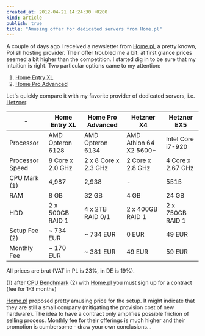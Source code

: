 ```yaml
---
created_at: 2012-04-21 14:24:30 +0200
kind: article
publish: true
title: "Amusing offer for dedicated servers from Home.pl"
---
```


A couple of days ago I received a newsletter from [Home.pl](http://home.pl), a pretty known, Polish hosting provider. Their offer troubled me a bit: at first glance prices seemed a bit higher than the competition. I started dig in to be sure that my intuition is right. Two particular options came to my attention:

1. [Home Entry XL](https://home.pl/serwery/dedykowane/entryline)
1. [Home Pro Advanced](https://home.pl/serwery/dedykowane/proline)

Let's quickly compare it with my favorite provider of dedicated servers, i.e. [Hetzner](http://hetzner.de).

<table class='table'>
  <thead>
    <tr>
      <th>-</th>
      <th>Home Entry XL</th>
      <th>Home Pro Advanced</th>
      <th>Hetzner X4</th>
      <th>Hetzner EX5</th>
    </tr>
  </thead>
  <tbody>
    <tr>
      <td>Processor</td>
      <td>AMD Opteron 6128</td>
      <td>AMD Opteron 6134</td>
      <td>AMD Athlon 64 X2 5600+</td>
      <td>Intel Core i7-920</td>
    </tr>
    <tr>
      <td>Processor Speed</td>
      <td>8 Core x 2.0 GHz</td>
      <td>2 x 8 Core x 2.3 GHz</td>
      <td>2 Core x 2.8 GHz</td>
      <td>4 Core x 2.67 GHz</td>
    </tr>
    <tr>
      <td>CPU Mark (1)</td>
      <td>4,987</td>
      <td>2,938</td>
      <td>-</td>
      <td>5515</td>
    </tr>
    <tr>
      <td>RAM</td>
      <td>8 GB</td>
      <td>32 GB</td>
      <td>4 GB</td>
      <td>24 GB</td>
    </tr>
    <tr>
      <td>HDD</td>
      <td>2 x 500GB RAID 1</td>
      <td>4 x 2TB RAID 0/1</td>
      <td>2 x 400GB RAID 1</td>
      <td>2 x 750GB RAID 1</td>
    </tr>
    <tr>
      <td>Setup Fee (2)</td>
      <td>~ 734 EUR</td>
      <td>~ 734 EUR</td>
      <td>0 EUR</td>
      <td>49 EUR</td>
    </tr>
    <tr>
      <td>Monthly Fee</td>
      <td>~ 170 EUR</td>
      <td>~ 381 EUR</td>
      <td>49 EUR</td>
      <td>59 EUR</td>
    </tr>
  </tbody>
</table>

All prices are brut (VAT in PL is 23%, in DE is 19%).

(1) after [CPU Benchmark](http://www.cpubenchmark.net/high_end_cpus.html)
(2) with [Home.pl](http://home.pl) you must sign up for a contract (fee for 1-3 months)

[Home.pl](http://home.pl) proposed pretty amusing price for the setup. It might indicate that they are still a small company (mitigating the provision cost of new hardware). The idea to have a contract only amplifies possible friction of selling process. Monthly fee for their offerings is much higher and their promotion is cumbersome - draw your own conclusions…
